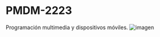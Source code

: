 # PMDM-2223
Programación multimedia y dispositivos móviles.
![imagen](https://user-images.githubusercontent.com/96304051/212157377-ff19901c-55be-48f9-85cf-eb1b95fee2b0.png)
